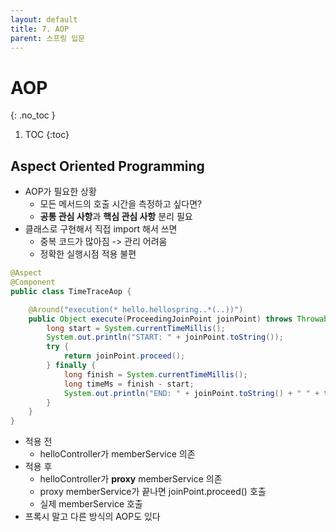 ```yaml
---
layout: default
title: 7. AOP
parent: 스프링 입문
---
```


# AOP
{: .no_toc }

1. TOC
{:toc}

## Aspect Oriented Programming

- AOP가 필요한 상황
  - 모든 메서드의 호출 시간을 측정하고 싶다면?
  - **공통 관심 사항**과 **핵심 관심 사항** 분리 필요
- 클래스로 구현해서 직접 import 해서 쓰면
  - 중복 코드가 많아짐 -> 관리 어려움
  - 정확한 실행시점 적용 불편

```java
@Aspect
@Component
public class TimeTraceAop {

    @Around("execution(* hello.hellospring..*(..))")
    public Object execute(ProceedingJoinPoint joinPoint) throws Throwable {
        long start = System.currentTimeMillis();
        System.out.println("START: " + joinPoint.toString());
        try {
            return joinPoint.proceed();
        } finally {
            long finish = System.currentTimeMillis();
            long timeMs = finish - start;
            System.out.println("END: " + joinPoint.toString() + " " + timeMs + "ms");
        }
    }
}
```

- 적용 전
  - helloController가 memberService 의존
- 적용 후
  - helloController가 **proxy** memberService 의존
  - proxy memberService가 끝나면 joinPoint.proceed() 호출
  - 실제 memberService 호출
- 프록시 말고 다른 방식의 AOP도 있다